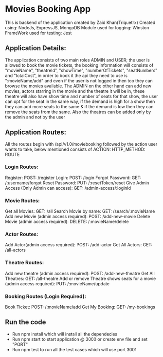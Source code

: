 
# Movies Booking App

This is backend of the application created by Zaid Khan(Triquetrx)
Created using: NodeJs, ExpressJS, MongoDB
Module used for logging: Winston
FrameWork used for testing: Jest

## Application Details:

The application consists of two main roles ADMIN and USER; the user is allowed to book the movie tickets, the booking information will consists of "movieName", "theatreId", "showTime", "numberOfTickets", "seatNumbers" and "totalCost", in order to book it the api they need to use is ":movieName/add" and even if the user is not logged in then too they can browse the movies available.
The ADMIN on the other hand can add new movies, actors starring in the movie and the theatre it will be in, these theatre will also have show time and number of seats for that show, the user can opt for the seat in the same way, if the demand is high for a show then they can add more seats to the same & if the demand is low then they can remove the seats from the same. Also the theatres can be added only by the admin and not by the user

## Application Routes:

All the routes begin with /api/v1.0/moviebooking followed by the action user wants to take, below mentioned consists of ACTION: HTTP_METHOD: ROUTE

### Login Routes:

Register: POST: /register
Login: POST: /login
Forgot Password: GET: /:username/forgot
Reset Password: PUT: /:resetToken/reset
Give Admin Access (Only Admin can access): GET: /admin-access/:loginId

### Movie Routes:

Get all Movies: GET: /all
Search Movie by name: GET: /search/:movieName
Add new Movie (admin access required): POST: /add-new-movie
Delete Movie (admin access required): DELETE: /:movieName/delete

### Actor Routes:

Add Actor(admin access required): POST: /add-actor
Get All Actors: GET: /all-actors

### Theatre Routes:

Add new theatre (admin access required): POST: /add-new-theatre
Get All Theatres: GET: /all-theatre
Add or remove Theatre shows seats for a movie (admin access required): PUT: /:movieName/update

### Booking Routes (Login Required):

Book Ticket: POST: /:movieName/add
Get My Booking: GET: /my-bookings

## Run the code

- Run npm install which will install all the dependecies
- Run npm start to start application @ 3000 or create env file and set "PORT"
- Run npm test to run all the test cases which will use port 3001
